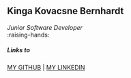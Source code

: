 ## Kinga Kovacsne Bernhardt<br>
*Junior Software Developer*<br>
:raising-hands: <br>
##### Links to<br>

 [MY GITHUB](https://github.com/KingaBernhardt) | [MY LINKEDIN](https://www.linkedin.com/in/kinga-kovacsne-bernhardt-4987a9136)<br>


